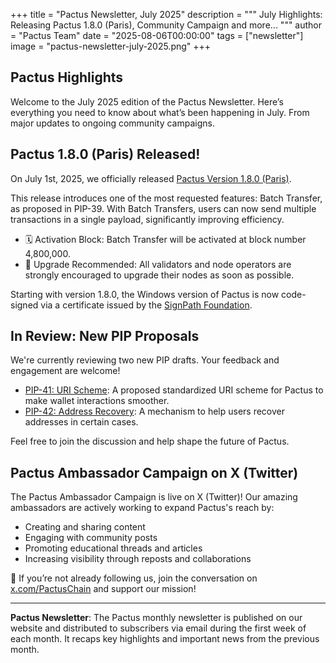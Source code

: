 +++
title = "Pactus Newsletter, July 2025"
description = """
July Highlights: Releasing Pactus 1.8.0 (Paris), Community Campaign and more...
"""
author = "Pactus Team"
date = "2025-08-06T00:00:00"
tags = ["newsletter"]
image = "pactus-newsletter-july-2025.png"
+++

## Pactus Highlights

Welcome to the July 2025 edition of the Pactus Newsletter.
Here’s everything you need to know about what’s been happening in July.
From major updates to ongoing community campaigns.

## Pactus 1.8.0 (Paris) Released!

On July 1st, 2025, we officially released
[Pactus Version 1.8.0 (Paris)](https://pactus.org/2025/07/01/pactus-1.8.0-paris-released/).

This release introduces one of the most requested features:
Batch Transfer, as proposed in PIP-39. With Batch Transfers,
users can now send multiple transactions in a single payload, significantly improving efficiency.

- 🗓️ Activation Block: Batch Transfer will be activated at block number 4,800,000.
- 🔁 Upgrade Recommended: All validators and node operators are
  strongly encouraged to upgrade their nodes as soon as possible.

Starting with version 1.8.0, the Windows version of Pactus is now code-signed via a
certificate issued by the [SignPath Foundation](https://signpath.org/).

## In Review: New PIP Proposals

We're currently reviewing two new PIP drafts. Your feedback and engagement are welcome!

- [PIP-41: URI Scheme](https://pips.pactus.org/PIPs/pip-41):
  A proposed standardized URI scheme for Pactus to make wallet interactions smoother.
- [PIP-42: Address Recovery](https://pips.pactus.org/PIPs/pip-42):
  A mechanism to help users recover addresses in certain cases.

Feel free to join the discussion and help shape the future of Pactus.

## Pactus Ambassador Campaign on X (Twitter)

The Pactus Ambassador Campaign is live on X (Twitter)!
Our amazing ambassadors are actively working to expand Pactus's reach by:

- Creating and sharing content
- Engaging with community posts
- Promoting educational threads and articles
- Increasing visibility through reposts and collaborations

🙏 If you’re not already following us, join the conversation on
[x.com/PactusChain](https://x.com/PactusChain) and support our mission!

---

**Pactus Newsletter**: The Pactus monthly newsletter is published on our website and
distributed to subscribers via email during the first week of each month.
It recaps key highlights and important news from the previous month.
